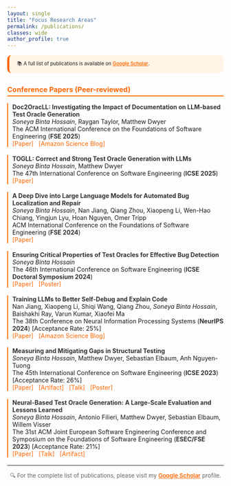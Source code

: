 ```yaml
---
layout: single
title: "Focus Research Areas"
permalink: /publications/
classes: wide
author_profile: true
---
```


<style>
  .pub-header {
    background-color: #fff4e6;
    border-left: 5px solid #ff6600;
    padding: 12px 18px;
    border-radius: 10px;
    margin-bottom: 24px;
    font-size: 0.8em;
    line-height: 1.6;
  }
  .pub-section h3 {
    color: #ff6600;
    border-bottom: 2px solid #ff6600;
    padding-bottom: 4px;
    margin-top: 28px;
  }
  .pub-entry {
    margin-bottom: 18px;
    padding-left: 10px;
    border-left: 2px solid #ff6600;
  }
  .pub-entry strong {
    color: #333;
  }
  .pub-links a {
    color: #ff6600;
    text-decoration: none;
    margin-right: 8px;
  }
  .pub-links a:hover {
    text-decoration: underline;
  }
</style>

<div class="pub-header">
  📚 A full list of publications is available on 
  <a href="https://scholar.google.com/citations?user=xDDfwB8AAAAJ&hl=en" style="color:#ff6600; font-weight:600;">Google Scholar</a>.
</div>

<div class="pub-section">
  <h3>Conference Papers (Peer-reviewed)</h3>

  <div class="pub-entry">
    <strong>Doc2OracLL: Investigating the Impact of Documentation on LLM-based Test Oracle Generation</strong><br>
    <em>Soneya Binta Hossain</em>, Raygan Taylor, Matthew Dwyer<br>
    <span>The ACM International Conference on the Foundations of Software Engineering (<strong>FSE 2025</strong>)</span><br>
    <div class="pub-links">
      <a href="https://dl.acm.org/doi/abs/10.1145/3729354">[Paper]</a>
       <a href="https://www.amazon.science/publications/a-deep-dive-into-large-language-models-for-automated-bug-localization-and-repair">[Amazon Science Blog]</a>
    </div>
  </div>

  <div class="pub-entry">
    <strong>TOGLL: Correct and Strong Test Oracle Generation with LLMs</strong><br>
    <em>Soneya Binta Hossain</em>, Matthew Dwyer<br>
    <span>The 47th International Conference on Software Engineering (<strong>ICSE 2025</strong>)</span><br>
    <div class="pub-links">
      <a href="https://ieeexplore.ieee.org/abstract/document/11029748">[Paper]</a>
    </div>
  </div>

  <div class="pub-entry">
    <strong>A Deep Dive into Large Language Models for Automated Bug Localization and Repair</strong><br>
    <em>Soneya Binta Hossain</em>, Nan Jiang, Qiang Zhou, Xiaopeng Li, Wen-Hao Chiang, Yingjun Lyu, Hoan Nguyen, Omer Tripp<br>
    <span>ACM International Conference on the Foundations of Software Engineering (<strong>FSE 2024</strong>)</span><br>
    <div class="pub-links">
      <a href="https://dl.acm.org/doi/abs/10.1145/3660773">[Paper]</a>
    </div>
  </div>

  <div class="pub-entry">
    <strong>Ensuring Critical Properties of Test Oracles for Effective Bug Detection</strong><br>
    <em>Soneya Binta Hossain</em><br>
    <span>The 46th International Conference on Software Engineering (<strong>ICSE Doctoral Symposium 2024</strong>)</span><br>
    <div class="pub-links">
      <a href="https://dl.acm.org/doi/10.1145/3639478.3639791">[Paper]</a>
      <a href="/assets/presentations/ICSE-DS-24-Soneya-A0-28.pdf">[Poster]</a>
    </div>
  </div>

<div class="pub-entry">
  <strong>Training LLMs to Better Self-Debug and Explain Code</strong><br>
  Nan Jiang, Xiaopeng Li, Shiqi Wang, Qiang Zhou, <em>Soneya Binta Hossain</em>, Baishakhi Ray, Varun Kumar, Xiaofei Ma<br>
  <span>The 38th Conference on Neural Information Processing Systems (<strong>NeurIPS 2024</strong>)</span> [Acceptance Rate: 25%]<br>
  <div class="pub-links">
    <a href="https://dl.acm.org/doi/10.5555/3737916.3739036">[Paper]</a>
    <a href="https://www.amazon.science/blog/training-code-generation-models-to-debug-their-own-outputs">[Amazon Science Blog]</a>
  </div>
</div>

  <div class="pub-entry">
    <strong>Measuring and Mitigating Gaps in Structural Testing</strong><br>
    <em>Soneya Binta Hossain</em>, Matthew Dwyer, Sebastian Elbaum, Anh Nguyen-Tuong<br>
    <span>The 45th International Conference on Software Engineering (<strong>ICSE 2023</strong>)</span> [Acceptance Rate: 26%]<br>
    <div class="pub-links">
      <a href="https://conf.researchr.org/details/icse-2023/icse-2023-technical-track/131/Measuring-and-Mitigating-Gaps-in-Structural-Testing">[Paper]</a>
      <a href="https://github.com/soneyahossain/hcc-gap-recommender/tree/main">[Artifact]</a>
      <a href="/assets/presentations/ICSE-2023-talk.pdf">[Talk]</a>
      <a href="/assets/presentations/ICSE2023_poster_soneya.pdf">[Poster]</a>
    </div>
  </div>

  <div class="pub-entry">
    <strong>Neural-Based Test Oracle Generation: A Large-Scale Evaluation and Lessons Learned</strong><br>
    <em>Soneya Binta Hossain</em>, Antonio Filieri, Matthew Dwyer, Sebastian Elbaum, Willem Visser<br>
    <span>The 31st ACM Joint European Software Engineering Conference and Symposium on the Foundations of Software Engineering (<strong>ESEC/FSE 2023</strong>)</span> [Acceptance Rate: 21%]<br>
    <div class="pub-links">
      <a href="https://dl.acm.org/doi/abs/10.1145/3611643.3616265">[Paper]</a>
      <a href="/assets/presentations/FSE-2023-talk.pdf">[Talk]</a>
      <a href="https://doi.org/10.6084/m9.figshare.21973091.v4">[Artifact]</a>
    </div>
  </div>
</div>

---

<p style="text-align:center; font-size:0.95em; color:#666;">
  🔍 For the complete list of publications, please visit my 
  <a href="https://scholar.google.com/citations?user=xDDfwB8AAAAJ&hl=en" style="color:#ff6600; font-weight:600;">Google Scholar</a> profile.
</p>
